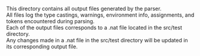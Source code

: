 This directory contains all output files generated by the parser.  
All files log the type castings, warnings, environment info, assignments, and tokens encountered during parsing.  
Each of the output files corresponds to a .nat file located in the src/test directory.  
Any changes made in a .nat file in the src/test directory will be updated in its corresponding output file.  
